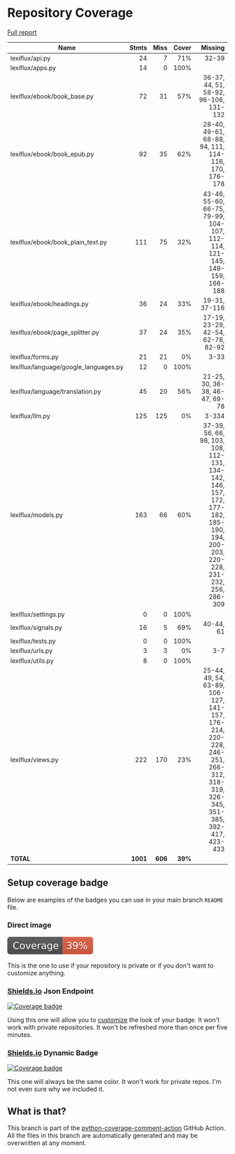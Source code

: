 # Repository Coverage

[Full report](https://htmlpreview.github.io/?https://github.com/andgineer/lexiflux/blob/python-coverage-comment-action-data/htmlcov/index.html)

| Name                                   |    Stmts |     Miss |   Cover |   Missing |
|--------------------------------------- | -------: | -------: | ------: | --------: |
| lexiflux/api.py                        |       24 |        7 |     71% |     32-39 |
| lexiflux/apps.py                       |       14 |        0 |    100% |           |
| lexiflux/ebook/book\_base.py           |       72 |       31 |     57% |36-37, 44, 51, 58-92, 96-106, 131-132 |
| lexiflux/ebook/book\_epub.py           |       92 |       35 |     62% |28-40, 49-61, 68-88, 94, 111, 114-116, 170, 176-178 |
| lexiflux/ebook/book\_plain\_text.py    |      111 |       75 |     32% |43-46, 55-60, 66-75, 79-99, 104-107, 112-114, 121-145, 149-159, 166-188 |
| lexiflux/ebook/headings.py             |       36 |       24 |     33% |19-31, 37-116 |
| lexiflux/ebook/page\_splitter.py       |       37 |       24 |     35% |17-19, 23-29, 42-54, 62-78, 82-92 |
| lexiflux/forms.py                      |       21 |       21 |      0% |      3-33 |
| lexiflux/language/google\_languages.py |       12 |        0 |    100% |           |
| lexiflux/language/translation.py       |       45 |       20 |     56% |21-25, 30, 36-38, 46-47, 69-78 |
| lexiflux/llm.py                        |      125 |      125 |      0% |     3-334 |
| lexiflux/models.py                     |      163 |       66 |     60% |37-39, 56, 66, 98, 103, 108, 112-131, 134-142, 146, 157, 172, 177-182, 185-190, 194, 200-203, 220-228, 231-232, 256, 286-309 |
| lexiflux/settings.py                   |        0 |        0 |    100% |           |
| lexiflux/signals.py                    |       16 |        5 |     69% | 40-44, 61 |
| lexiflux/tests.py                      |        0 |        0 |    100% |           |
| lexiflux/urls.py                       |        3 |        3 |      0% |       3-7 |
| lexiflux/utils.py                      |        8 |        0 |    100% |           |
| lexiflux/views.py                      |      222 |      170 |     23% |25-44, 49, 54, 63-89, 106-127, 141-157, 176-214, 220-228, 246-251, 266-312, 318-319, 326-345, 351-385, 392-417, 423-433 |
|                              **TOTAL** | **1001** |  **606** | **39%** |           |


## Setup coverage badge

Below are examples of the badges you can use in your main branch `README` file.

### Direct image

[![Coverage badge](https://raw.githubusercontent.com/andgineer/lexiflux/python-coverage-comment-action-data/badge.svg)](https://htmlpreview.github.io/?https://github.com/andgineer/lexiflux/blob/python-coverage-comment-action-data/htmlcov/index.html)

This is the one to use if your repository is private or if you don't want to customize anything.

### [Shields.io](https://shields.io) Json Endpoint

[![Coverage badge](https://img.shields.io/endpoint?url=https://raw.githubusercontent.com/andgineer/lexiflux/python-coverage-comment-action-data/endpoint.json)](https://htmlpreview.github.io/?https://github.com/andgineer/lexiflux/blob/python-coverage-comment-action-data/htmlcov/index.html)

Using this one will allow you to [customize](https://shields.io/endpoint) the look of your badge.
It won't work with private repositories. It won't be refreshed more than once per five minutes.

### [Shields.io](https://shields.io) Dynamic Badge

[![Coverage badge](https://img.shields.io/badge/dynamic/json?color=brightgreen&label=coverage&query=%24.message&url=https%3A%2F%2Fraw.githubusercontent.com%2Fandgineer%2Flexiflux%2Fpython-coverage-comment-action-data%2Fendpoint.json)](https://htmlpreview.github.io/?https://github.com/andgineer/lexiflux/blob/python-coverage-comment-action-data/htmlcov/index.html)

This one will always be the same color. It won't work for private repos. I'm not even sure why we included it.

## What is that?

This branch is part of the
[python-coverage-comment-action](https://github.com/marketplace/actions/python-coverage-comment)
GitHub Action. All the files in this branch are automatically generated and may be
overwritten at any moment.